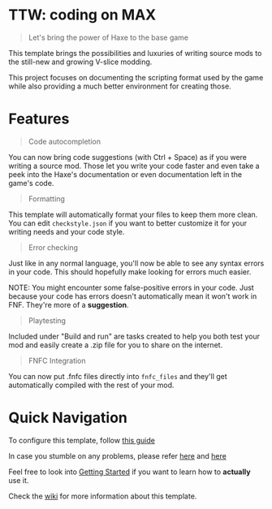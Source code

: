 
# TTW: coding on MAX
> Let's bring the power of Haxe to the base game

This template brings the possibilities and luxuries of writing source mods to the still-new and growing V-slice modding.

This project focuses on documenting the scripting format used by the game while also providing a much better environment for creating those.

# Features

> Code autocompletion

You can now bring code suggestions (with Ctrl + Space) as if you were writing a source mod. Those let you write your code faster and even take a peek into the Haxe's documentation or even documentation left in the game's code.

> Formatting

This template will automatically format your files to keep them more clean. You can edit `checkstyle.json` if you want to better customize it for your writing needs and your code style.

> Error checking

Just like in any normal language, you'll now be able to see any syntax errors in your code. This should hopefully make looking for errors much easier.

NOTE: You might encounter some false-positive errors in your code. Just because your code has errors doesn't automatically mean it won't work in FNF. They're more of a **suggestion**.

> Playtesting

Included under "Build and run" are tasks created to help you both test your mod and easily create a .zip file for you to share on the internet.

> FNFC Integration

You can now put .fnfc files directly into `fnfc_files` and they'll get automatically compiled with the rest of your mod.

# Quick Navigation
To configure this template, follow [this guide](https://github.com/mikolka9144/TTW/wiki/Compile-guide)

In case you stumble on any problems, please refer [here](https://github.com/mikolka9144/TTW/wiki/issues) and [here](https://github.com/mikolka9144/TTW/wiki/troubleshooting)

Feel free to look into [Getting Started](https://github.com/mikolka9144/TTW/wiki/Getting-started) if you want to learn how to **actually** use it.

Check the [wiki](https://github.com/mikolka9144/TTW/wiki) for more information about this template.

